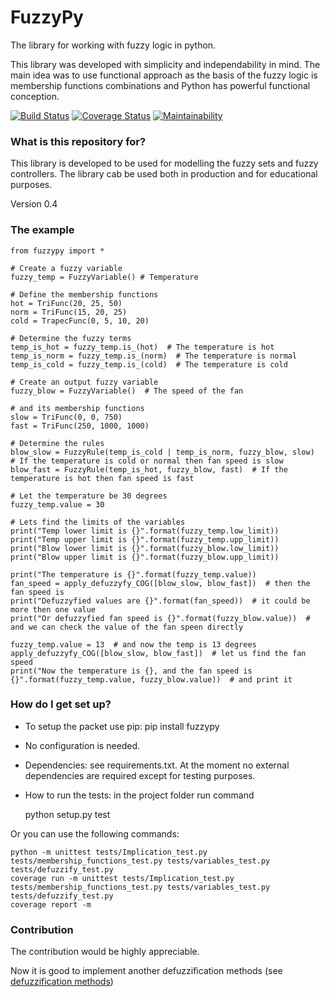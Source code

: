 # FuzzyPy
The library for working with fuzzy logic in python.

This library was developed with simplicity and independability in mind. The main idea was to use functional
approach as the basis of the fuzzy logic is membership functions combinations and Python has powerful functional
conception.

[![Build Status](https://travis-ci.org/alsprogrammer/PythonFuzzyLogic.svg?branch=master)](https://travis-ci.org/alsprogrammer/PythonFuzzyLogic)
[![Coverage Status](https://coveralls.io/repos/github/alsprogrammer/PythonFuzzyLogic/badge.svg?branch=master)](https://coveralls.io/github/alsprogrammer/PythonFuzzyLogic?branch=master)
[![Maintainability](https://api.codeclimate.com/v1/badges/0e2daeaf81fad51863fb/maintainability)](https://codeclimate.com/github/alsprogrammer/PythonFuzzyLogic/maintainability)

### What is this repository for? ###

This library is developed to be used for modelling the fuzzy sets and fuzzy controllers. The library cab be used both
in production and for educational purposes.

Version 0.4

### The example ###

    from fuzzypy import *

    # Create a fuzzy variable
    fuzzy_temp = FuzzyVariable() # Temperature

    # Define the membership functions
    hot = TriFunc(20, 25, 50)
    norm = TriFunc(15, 20, 25)
    cold = TrapecFunc(0, 5, 10, 20)

    # Determine the fuzzy terms
    temp_is_hot = fuzzy_temp.is_(hot)  # The temperature is hot
    temp_is_norm = fuzzy_temp.is_(norm)  # The temperature is normal
    temp_is_cold = fuzzy_temp.is_(cold)  # The temperature is cold

    # Create an output fuzzy variable
    fuzzy_blow = FuzzyVariable()  # The speed of the fan

    # and its membership functions
    slow = TriFunc(0, 0, 750)
    fast = TriFunc(250, 1000, 1000)

    # Determine the rules
    blow_slow = FuzzyRule(temp_is_cold | temp_is_norm, fuzzy_blow, slow)  # If the temperature is cold or normal then fan speed is slow
    blow_fast = FuzzyRule(temp_is_hot, fuzzy_blow, fast)  # If the temperature is hot then fan speed is fast

    # Let the temperature be 30 degrees
    fuzzy_temp.value = 30

    # Lets find the limits of the variables
    print("Temp lower limit is {}".format(fuzzy_temp.low_limit))
    print("Temp upper limit is {}".format(fuzzy_temp.upp_limit))
    print("Blow lower limit is {}".format(fuzzy_blow.low_limit))
    print("Blow upper limit is {}".format(fuzzy_blow.upp_limit))

    print("The temperature is {}".format(fuzzy_temp.value))
    fan_speed = apply_defuzzyfy_COG([blow_slow, blow_fast])  # then the fan speed is
    print("Defuzzyfied values are {}".format(fan_speed))  # it could be more then one value
    print("Or defuzzyfied fan speed is {}".format(fuzzy_blow.value))  # and we can check the value of the fan speen directly

    fuzzy_temp.value = 13  # and now the temp is 13 degrees
    apply_defuzzyfy_COG([blow_slow, blow_fast])  # let us find the fan speed
    print("Now the temperature is {}, and the fan speed is {}".format(fuzzy_temp.value, fuzzy_blow.value))  # and print it


### How do I get set up? ###

* To setup the packet use pip: pip install fuzzypy
* No configuration is needed.
* Dependencies: see requirements.txt. At the moment no external dependencies are required except for testing purposes.
* How to run the tests: in the project folder run command

    python setup.py test

Or you can use the following commands:

    python -m unittest tests/Implication_test.py tests/membership_functions_test.py tests/variables_test.py tests/defuzzify_test.py
    coverage run -m unittest tests/Implication_test.py tests/membership_functions_test.py tests/variables_test.py tests/defuzzify_test.py
    coverage report -m

### Contribution

The contribution would be highly appreciable.

Now it is good to implement another defuzzification methods (see [defuzzification methods](https://en.wikipedia.org/wiki/Defuzzification))
